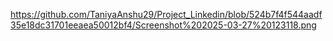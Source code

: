 https://github.com/TaniyaAnshu29/Project_Linkedin/blob/524b7f4f544aadf35e18dc31701eeaea50012bf4/Screenshot%202025-03-27%20123118.png
